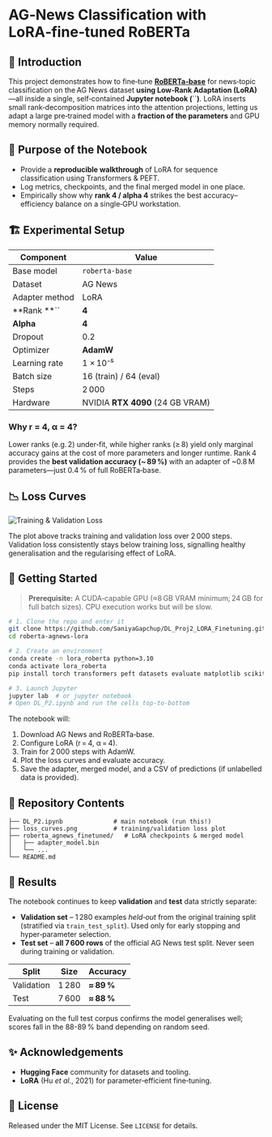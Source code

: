 # AG‑News Classification with LoRA‑fine‑tuned RoBERTa



## 📖 Introduction

This project demonstrates how to fine‑tune [**RoBERTa‑base**](https://arxiv.org/abs/1907.11692) for news‑topic classification on the AG News dataset **using Low‑Rank Adaptation (LoRA)**—all inside a single, self‑contained **Jupyter notebook (**``**)**.  LoRA inserts small rank‑decomposition matrices into the attention projections, letting us adapt a large pre‑trained model with a **fraction of the parameters** and GPU memory normally required.

## 🎯 Purpose of the Notebook

- Provide a **reproducible walkthrough** of LoRA for sequence classification using Transformers & PEFT.
- Log metrics, checkpoints, and the final merged model in one place.
- Empirically show why **rank 4 / alpha 4** strikes the best accuracy–efficiency balance on a single‑GPU workstation.

## 🏗️ Experimental Setup

| Component      | Value                                       |
| -------------- | ------------------------------------------- |
| Base model     | `roberta-base`                              |
| Dataset        | AG News                                     |
| Adapter method | LoRA                                        |
| **Rank **``    | **4**                                       |
| **Alpha**      | **4**                                       |
| Dropout        | 0.2                                         |
| Optimizer      | **AdamW**                                   |
| Learning rate  | 1 × 10⁻⁵                                    |
| Batch size     | 16 (train) / 64 (eval)                      |
| Steps          | 2 000                                       |
| Hardware       | NVIDIA **RTX 4090** (24 GB VRAM)            |

### Why **r = 4, α = 4**?

Lower ranks (e.g. 2) under‑fit, while higher ranks (≥ 8) yield only marginal accuracy gains at the cost of more parameters and longer runtime. Rank 4 provides the **best validation accuracy (\~ 89 %)** with an adapter of \~0.8 M parameters—just 0.4 % of full RoBERTa‑base.

## 📉 Loss Curves
                                                                                                                                                                                               
![Training & Validation Loss](./loss_curves.png)

The plot above tracks training and validation loss over 2 000 steps.  Validation loss consistently stays below training loss, signalling healthy generalisation and the regularising effect of LoRA.

## 🚀 Getting Started

> **Prerequisite:** A CUDA‑capable GPU (≈8 GB VRAM minimum; 24 GB for full batch sizes).  CPU execution works but will be slow.

```bash
# 1. Clone the repo and enter it
git clone https://github.com/SaniyaGapchup/DL_Proj2_LORA_Finetuning.git
cd roberta‑agnews‑lora

# 2. Create an environment
conda create -n lora_roberta python=3.10
conda activate lora_roberta
pip install torch transformers peft datasets evaluate matplotlib scikit-learn pandas numpy jupyter

# 3. Launch Jupyter
jupyter lab  # or jupyter notebook
# Open DL_P2.ipynb and run the cells top‑to‑bottom
```

The notebook will:

1. Download AG News and RoBERTa‑base.
2. Configure LoRA (r = 4, α = 4).
3. Train for 2 000 steps with AdamW.
4. Plot the loss curves and evaluate accuracy.
5. Save the adapter, merged model, and a CSV of predictions (if unlabelled data is provided).

## 📂 Repository Contents

```
├── DL_P2.ipynb              # main notebook (run this!)
├── loss_curves.png          # training/validation loss plot
├── roberta_agnews_finetuned/   # LoRA checkpoints & merged model
│   ├── adapter_model.bin
│   └── ...
└── README.md
```

## 📝 Results

The notebook continues to keep **validation** and **test** data strictly separate:

* **Validation set** – 1 280 examples *held‑out* from the original training split (stratified via `train_test_split`).  Used only for early stopping and hyper‑parameter selection.
* **Test set** – **all 7 600 rows** of the official AG News test split.  Never seen during training or validation.

| Split | Size | Accuracy |
|-------|------|----------|
| Validation | 1 280 | **≈ 89 %** |
| Test | 7 600 | **≈ 88 %** |

Evaluating on the full test corpus confirms the model generalises well; scores fall in the 88-89 % band depending on random seed.

## ✨ Acknowledgements

- **Hugging Face** community for datasets and tooling.
- **LoRA** (Hu *et al.*, 2021) for parameter‑efficient fine‑tuning.

## 📜 License

Released under the MIT License. See `LICENSE` for details.

